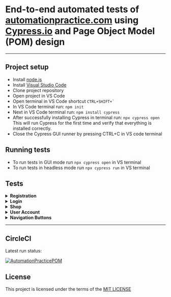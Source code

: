 # End-to-end automated tests of [automationpractice.com](http://automationpractice.com/index.php?) using [Cypress.io](https://www.cypress.io/) and Page Object Model (POM) design

---

## Project setup

- Install [node.js](https://nodejs.org/en/)
- Install [Visual Studio Code](https://code.visualstudio.com/download)
- Clone project repository
- Open project in VS Code
- Open terminal in VS Code shortcut `` CTRL+SHIFT+` ``
- In VS Code terminal run: `npm init`
- Next in VS Code terminal run: `npm install cypress`
- After successfully installing Cypress in terminal run: `npx cypress open`
  This will run Cypress for the first time and verify that everything is installed correctly.
- Close the Cypress GUI runner by pressing CTRL+C in VS code terminal

## Running tests

- To run tests in GUI mode run `npx cypress open` in VS terminal
- To run tests in headless mode run `npx cypress run` in VS terminal

## Tests

<details>
  <summary><b>Registration</b></summary>

- [registration.cy.js](https://github.com/Wellsx/AutomationPracticePOM/blob/main/cypress/e2e/Registration/registration.cy.js) - Register a new user
- [registration_male_female.cy.js](https://github.com/Wellsx/AutomationPracticePOM/blob/main/cypress/e2e/Registration/registration_male_female.cy.js) - Register a new male or female user and saving the email in a [json file](https://github.com/Wellsx/AutomationPracticePOM/tree/main/cypress/fixtures)
- [registration_multiple.cy.js](https://github.com/Wellsx/AutomationPracticePOM/blob/main/cypress/e2e/Registration/registration_multiple.cy.js) - Register multiple users and saving the user email in a [json file](https://github.com/Wellsx/AutomationPracticePOM/blob/main/cypress/fixtures/users.json)
- [registration_new_address_name.cy.js](https://github.com/Wellsx/AutomationPracticePOM/blob/main/cypress/e2e/Registration/registration_new_address_name.cy.js) - Register a new user with a different address name/lastname
- [registration_new_email.cy.js](https://github.com/Wellsx/AutomationPracticePOM/blob/main/cypress/e2e/Registration/registration_new_email.cy.js) - Register a new user with a different email
- [registration_new_email_and_name.cy.js](https://github.com/Wellsx/AutomationPracticePOM/blob/main/cypress/e2e/Registration/registration_new_email_and_name.cy.js) - Register a new user with a different email and address name/lastname

</details>

<details>
  <summary><b>Login</b></summary>

- [login.cy.js](https://github.com/Wellsx/AutomationPracticePOM/blob/main/cypress/e2e/Login/login.cy.js) - Logs the user in
- [login_with_new_male_user.cy.js](https://github.com/Wellsx/AutomationPracticePOM/blob/main/cypress/e2e/Login/login_with_new_male_user.cy.js) - Logging in as a [newly registered male user](https://github.com/Wellsx/AutomationPracticePOM/blob/main/cypress/fixtures/male_users.json)
- [login_with_new_female_user.cy.js](https://github.com/Wellsx/AutomationPracticePOM/blob/main/cypress/e2e/Login/login_with_new_female_user.cy.js) - Logging in as a [newly registered female user](https://github.com/Wellsx/AutomationPracticePOM/blob/main/cypress/fixtures/female_users.json)
- [invalid_login_error.cy.js](https://github.com/Wellsx/AutomationPracticePOM/blob/main/cypress/e2e/Login/Invalid_login_error.cy.js) - Logs the user in with wrong credentials and verifies the error message

</details>

<details>
  <summary><b>Shop</b></summary>

- [verify_product_price.cy.js](https://github.com/Wellsx/AutomationPracticePOM/blob/main/cypress/e2e/Shop/verify_product_price.cy.js) - Comparing the price on the homepage to the product page price
- [purchase_product_fixed_price.cy.js](https://github.com/Wellsx/AutomationPracticePOM/blob/main/cypress/e2e/Shop/purchase_product_fixed_price.cy.js) - Purchasing a product and checking its fixed price
- [purchase_product_home_page.cy.js](https://github.com/Wellsx/AutomationPracticePOM/blob/main/cypress/e2e/Shop/purchase_product_home_page.cy.js) - Purchasing a product from the homepage
- [purchase_product_quick_view.cy.js](https://github.com/Wellsx/AutomationPracticePOM/blob/main/cypress/e2e/Shop/purchase_product_quick_view.cy.js) - Purchasing a product from the homepage through the quick view modal
- [purchase_multiple_products.cy.js](https://github.com/Wellsx/AutomationPracticePOM/blob/main/cypress/e2e/Shop/purchase_multiple_products.cy.js) - Purchasing multiple products from the homepage

</details>

<details>
  <summary><b>User Account</b></summary>

- [personal_information.cy.js](https://github.com/Wellsx/AutomationPracticePOM/blob/main/cypress/e2e/User_Account/personal_information.cy.js) - My personal information button and page test
- [update_address.cy.js](https://github.com/Wellsx/AutomationPracticePOM/blob/main/cypress/e2e/User_Account/update_address.cy.js) - Login and update user address
- [add_new_address.cy.js](https://github.com/Wellsx/AutomationPracticePOM/blob/main/cypress/e2e/User_Account/add_new_address.cy.js) - Login and add a new user address
- [delete_address.cy.js](https://github.com/Wellsx/AutomationPracticePOM/blob/main/cypress/e2e/User_Account/delete_address.cy.js) - Login and delete user address
- [order_history.cy.js](https://github.com/Wellsx/AutomationPracticePOM/blob/main/cypress/e2e/User_Account/order_history.cy.js) - Login open order history and verify last order
- [wishlist.cy.js](https://github.com/Wellsx/AutomationPracticePOM/blob/main/cypress/e2e/User_Account/wishlist.cy.js) - Login and add an item to wishlist and verify wishlist

</details>

<details>
  <summary><b>Navigation Buttons</b></summary>

- [top_menu_buttons.cy.js](https://github.com/Wellsx/AutomationPracticePOM/blob/main/cypress/e2e/Navigation_Buttons/top_menu_buttons.cy.js) - Tests top menu navigation buttons and submenus
- [search.cy.js](https://github.com/Wellsx/AutomationPracticePOM/blob/main/cypress/e2e/Navigation_Buttons/search.cy.js) - Search for an item using the search bar
- [customer_service.cy.js](https://github.com/Wellsx/AutomationPracticePOM/blob/main/cypress/e2e/Navigation_Buttons/customer_service.cy.js) - Typing a sample message, uploading an image and sending it to customer service

</details>

---

## CircleCI

Latest run status:

[![AutomationPracticePOM](https://circleci.com/gh/Wellsx/AutomationPracticePOM.svg?style=svg)](https://app.circleci.com/pipelines/github/Wellsx/AutomationPracticePOM?branch=main)

## License

This project is licensed under the terms of the [MIT LICENSE](https://github.com/Wellsx/AutomationPracticePOM/blob/main/LICENSE)
